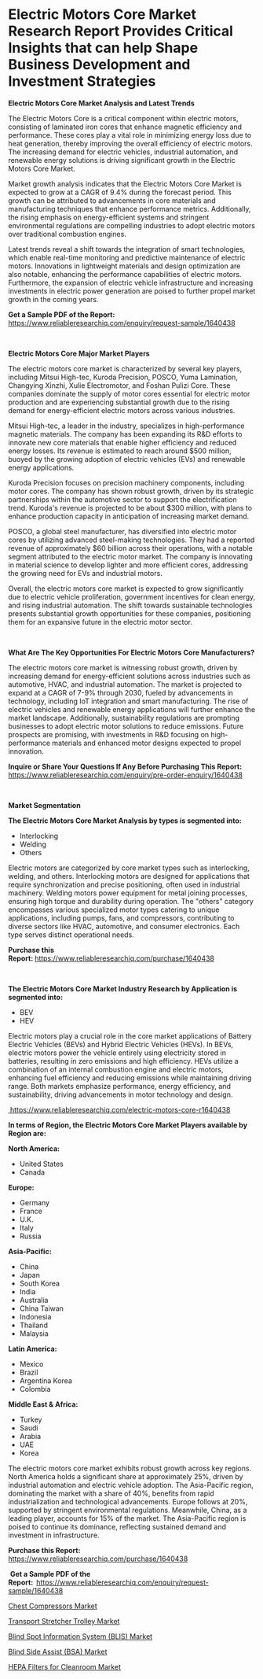 <p><h1>Electric Motors Core Market Research Report Provides Critical Insights that can help Shape Business Development and Investment Strategies</h1></p><p><strong>Electric Motors Core Market Analysis and Latest Trends</strong></p>
<p><p>The Electric Motors Core is a critical component within electric motors, consisting of laminated iron cores that enhance magnetic efficiency and performance. These cores play a vital role in minimizing energy loss due to heat generation, thereby improving the overall efficiency of electric motors. The increasing demand for electric vehicles, industrial automation, and renewable energy solutions is driving significant growth in the Electric Motors Core Market.</p><p>Market growth analysis indicates that the Electric Motors Core Market is expected to grow at a CAGR of 9.4% during the forecast period. This growth can be attributed to advancements in core materials and manufacturing techniques that enhance performance metrics. Additionally, the rising emphasis on energy-efficient systems and stringent environmental regulations are compelling industries to adopt electric motors over traditional combustion engines. </p><p>Latest trends reveal a shift towards the integration of smart technologies, which enable real-time monitoring and predictive maintenance of electric motors. Innovations in lightweight materials and design optimization are also notable, enhancing the performance capabilities of electric motors. Furthermore, the expansion of electric vehicle infrastructure and increasing investments in electric power generation are poised to further propel market growth in the coming years.</p></p>
<p><strong>Get a Sample PDF of the Report:&nbsp;</strong> <a href="https://www.reliableresearchiq.com/enquiry/request-sample/1640438?utm_campaign=1141&utm_medium=2&utm_source=Github&utm_content=ia&utm_term=03112024&utm_id=electric-motors-core">https://www.reliableresearchiq.com/enquiry/request-sample/1640438</a></p>
<p>&nbsp;</p>
<p><strong>Electric Motors Core Major Market Players</strong></p>
<p><p>The electric motors core market is characterized by several key players, including Mitsui High-tec, Kuroda Precision, POSCO, Yuma Lamination, Changying Xinzhi, Xulie Electromotor, and Foshan Pulizi Core. These companies dominate the supply of motor cores essential for electric motor production and are experiencing substantial growth due to the rising demand for energy-efficient electric motors across various industries.</p><p>Mitsui High-tec, a leader in the industry, specializes in high-performance magnetic materials. The company has been expanding its R&D efforts to innovate new core materials that enable higher efficiency and reduced energy losses. Its revenue is estimated to reach around $500 million, buoyed by the growing adoption of electric vehicles (EVs) and renewable energy applications.</p><p>Kuroda Precision focuses on precision machinery components, including motor cores. The company has shown robust growth, driven by its strategic partnerships within the automotive sector to support the electrification trend. Kuroda's revenue is projected to be about $300 million, with plans to enhance production capacity in anticipation of increasing market demand.</p><p>POSCO, a global steel manufacturer, has diversified into electric motor cores by utilizing advanced steel-making technologies. They had a reported revenue of approximately $60 billion across their operations, with a notable segment attributed to the electric motor market. The company is innovating in material science to develop lighter and more efficient cores, addressing the growing need for EVs and industrial motors.</p><p>Overall, the electric motors core market is expected to grow significantly due to electric vehicle proliferation, government incentives for clean energy, and rising industrial automation. The shift towards sustainable technologies presents substantial growth opportunities for these companies, positioning them for an expansive future in the electric motor sector.</p></p>
<p>&nbsp;</p>
<p><strong>What Are The Key Opportunities For Electric Motors Core Manufacturers?</strong></p>
<p><p>The electric motors core market is witnessing robust growth, driven by increasing demand for energy-efficient solutions across industries such as automotive, HVAC, and industrial automation. The market is projected to expand at a CAGR of 7-9% through 2030, fueled by advancements in technology, including IoT integration and smart manufacturing. The rise of electric vehicles and renewable energy applications will further enhance the market landscape. Additionally, sustainability regulations are prompting businesses to adopt electric motor solutions to reduce emissions. Future prospects are promising, with investments in R&D focusing on high-performance materials and enhanced motor designs expected to propel innovation.</p></p>
<p><strong>Inquire or Share Your Questions If Any Before Purchasing This Report:</strong> <a href="https://www.reliableresearchiq.com/enquiry/pre-order-enquiry/1640438?utm_campaign=1141&utm_medium=2&utm_source=Github&utm_content=ia&utm_term=03112024&utm_id=electric-motors-core">https://www.reliableresearchiq.com/enquiry/pre-order-enquiry/1640438</a></p>
<p>&nbsp;</p>
<p><strong>Market Segmentation</strong></p>
<p><strong>The Electric Motors Core Market Analysis by types is segmented into:</strong></p>
<p><ul><li>Interlocking</li><li>Welding</li><li>Others</li></ul></p>
<p><p>Electric motors are categorized by core market types such as interlocking, welding, and others. Interlocking motors are designed for applications that require synchronization and precise positioning, often used in industrial machinery. Welding motors power equipment for metal joining processes, ensuring high torque and durability during operation. The "others" category encompasses various specialized motor types catering to unique applications, including pumps, fans, and compressors, contributing to diverse sectors like HVAC, automotive, and consumer electronics. Each type serves distinct operational needs.</p></p>
<p><strong>Purchase this Report:&nbsp;</strong><a href="https://www.reliableresearchiq.com/purchase/1640438?utm_campaign=1141&utm_medium=2&utm_source=Github&utm_content=ia&utm_term=03112024&utm_id=electric-motors-core">https://www.reliableresearchiq.com/purchase/1640438</a></p>
<p>&nbsp;</p>
<p><strong>The Electric Motors Core Market Industry Research by Application is segmented into:</strong></p>
<p><ul><li>BEV</li><li>HEV</li></ul></p>
<p><p>Electric motors play a crucial role in the core market applications of Battery Electric Vehicles (BEVs) and Hybrid Electric Vehicles (HEVs). In BEVs, electric motors power the vehicle entirely using electricity stored in batteries, resulting in zero emissions and high efficiency. HEVs utilize a combination of an internal combustion engine and electric motors, enhancing fuel efficiency and reducing emissions while maintaining driving range. Both markets emphasize performance, energy efficiency, and sustainability, driving advancements in motor technology and design.</p></p>
<p><a href="https://www.reliableresearchiq.com/electric-motors-core-r1640438?utm_campaign=1141&utm_medium=2&utm_source=Github&utm_content=ia&utm_term=03112024&utm_id=electric-motors-core">&nbsp;https://www.reliableresearchiq.com/electric-motors-core-r1640438</a></p>
<p><strong>In terms of Region, the Electric Motors Core Market Players available by Region are:</strong></p>
<p>
    <p> <strong> North America: </strong>
        <ul>
            <li>United States</li>
            <li>Canada</li>
        </ul>
        </p> 
    <p> <strong> Europe: </strong>
        <ul>
            <li>Germany</li>
            <li>France</li>
            <li>U.K.</li>
            <li>Italy</li>
            <li>Russia</li>
        </ul>
        </p> 
    <p> <strong> Asia-Pacific: </strong>
        <ul>
            <li>China</li>
            <li>Japan</li>
            <li>South Korea</li>
            <li>India</li>
            <li>Australia</li>
            <li>China Taiwan</li>
            <li>Indonesia</li>
            <li>Thailand</li>
            <li>Malaysia</li>
        </ul>
        </p> 
    <p> <strong> Latin America: </strong>
        <ul>
            <li>Mexico</li>
            <li>Brazil</li>
            <li>Argentina Korea</li>
            <li>Colombia</li>
        </ul>
        </p> 
    <p> <strong> Middle East & Africa: </strong>
        <ul>
            <li>Turkey</li>
            <li>Saudi</li>
            <li>Arabia</li>
            <li>UAE</li>
            <li>Korea</li>
        </ul>
    </p>
    </p>
<p><p>The electric motors core market exhibits robust growth across key regions. North America holds a significant share at approximately 25%, driven by industrial automation and electric vehicle adoption. The Asia-Pacific region, dominating the market with a share of 40%, benefits from rapid industrialization and technological advancements. Europe follows at 20%, supported by stringent environmental regulations. Meanwhile, China, as a leading player, accounts for 15% of the market. The Asia-Pacific region is poised to continue its dominance, reflecting sustained demand and investment in infrastructure.</p></p>
<p><strong>Purchase this Report: </strong><a href="https://www.reliableresearchiq.com/purchase/1640438?utm_campaign=1141&utm_medium=2&utm_source=Github&utm_content=ia&utm_term=03112024&utm_id=electric-motors-core">https://www.reliableresearchiq.com/purchase/1640438</a></p>
<p>&nbsp;<strong>Get a Sample PDF of the Report:&nbsp;&nbsp;</strong><a href="https://www.reliableresearchiq.com/enquiry/request-sample/1640438?utm_campaign=1141&utm_medium=2&utm_source=Github&utm_content=ia&utm_term=03112024&utm_id=electric-motors-core">https://www.reliableresearchiq.com/enquiry/request-sample/1640438</a></p>
<p><strong></strong></p>
<p><p><a href="https://issuu.com/reportprime-2/docs/chest-compressors-market-size-2030._67649254f0a1fa?utm_campaign=1141&utm_medium=2&utm_source=Github&utm_content=ia&utm_term=03112024&utm_id=electric-motors-core">Chest Compressors Market</a></p><p><a href="https://issuu.com/reportprime-2/docs/transport-stretcher-trolley-market-_33fb276a6ab0ee?utm_campaign=1141&utm_medium=2&utm_source=Github&utm_content=ia&utm_term=03112024&utm_id=electric-motors-core">Transport Stretcher Trolley Market</a></p><p><a href="https://github.com/lmorisekv5e/Market-Research-Report-List-1/blob/main/blind-spot-information-system-blis-market.md?utm_campaign=1141&utm_medium=2&utm_source=Github&utm_content=ia&utm_term=03112024&utm_id=electric-motors-core">Blind Spot Information System (BLIS) Market</a></p><p><a href="https://github.com/anitrabixvburgie/Market-Research-Report-List-1/blob/main/blind-side-assist-bsa-market.md?utm_campaign=1141&utm_medium=2&utm_source=Github&utm_content=ia&utm_term=03112024&utm_id=electric-motors-core">Blind Side Assist (BSA) Market</a></p><p><a href="https://www.linkedin.com/pulse/insights-hepa-filters-cleanroom-market-size-which-expanding-9usse?utm_campaign=1141&utm_medium=2&utm_source=Github&utm_content=ia&utm_term=03112024&utm_id=electric-motors-core">HEPA Filters for Cleanroom Market</a></p></p>